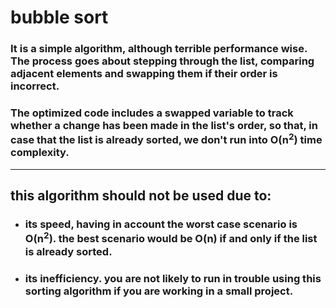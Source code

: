 # bubble sort

### It is a simple algorithm, although terrible performance wise. The process goes about  stepping through the list, comparing adjacent elements and swapping them if their order is incorrect. 

### The optimized code includes a swapped variable to track whether a change has been made in the list's order, so that, in case that the list is already sorted, we don't run into O(n<sup>2</sup>) time complexity.
<!-- ### There are two files, one being faster than the other. Though it's obvious that the slower solution is less viable, they're fairly similar so I decided to keep both.

### The main difference between the two is a variable that keeps track of whether a change has been made in the array's order.
-->
---

## this algorithm should not be used due to:

* ### its **speed**, having in account the worst case scenario is O(n<sup>2</sup>). the best scenario would be O(n) if and only if the list is already sorted.
* ### its **inefficiency**. you are not likely to run in trouble using this sorting algorithm if you are working in a small project.

